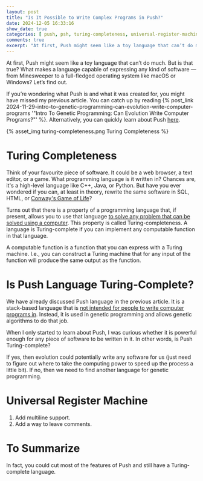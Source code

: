 ```yaml
---
layout: post
title: "Is It Possible to Write Complex Programs in Push?"
date: 2024-12-05 16:33:16
show_date: true
categories: [ push, psh, turing-completeness, universal-register-machine, urm ]
comments: true
excerpt: "At first, Push might seem like a toy language that can’t do much. But is that true? What makes a language capable of expressing any kind of software — from Minesweeper to a full-fledged operating system like macOS or Windows? Let’s find out."
---
```


At first, Push might seem like a toy language that can’t do much. But is that true? What makes a language capable of expressing any kind of software — from Minesweeper to a full-fledged operating system like macOS or Windows? Let’s find out.

If you’re wondering what Push is and what it was created for, you might have missed my previous article. You can catch up by reading {% post_link 2024-11-29-intro-to-genetic-programming-can-evolution-write-computer-programs '"Intro To Genetic Programming: Can Evolution Write Computer Programs?"' %}. Alternatively, you can quickly learn about Push [here](https://erp12.github.io/push-redux/pages/intro_to_push/).

{% asset_img turing-completeness.png Turing Completeness %}

# Turing Completeness

Think of your favourite piece of software. It could be a web browser, a text editor, or a game. What programming language is it written in? Chances are, it's a high-level language like C++, Java, or Python. But have you ever wondered if you can, at least in theory, rewrite the same software in SQL, HTML, or [Conway's Game of Life](https://youtu.be/Kk2MH9O4pXY)?

Turns out that there is a property of a programming language that, if present, allows you to use that language [to solve any problem that can be solved using a computer](https://www.lenovo.com/us/en/glossary/what-is-turing-completeness/). This property is called Turing-completeness. A language is Turing-complete if you can implement any computable function in that language.

A computable function is a function that you can express with a Turing machine. I.e., you can construct a Turing machine that for any input of the function will produce the same output as the function.

# Is Push Language Turing-Complete?

We have already discussed Push language in the previous article. It is a stack-based language that is [not intended for people to write computer programs in](https://youtu.be/ryW9w5cAwaI?t=26). Instead, it is used in genetic programming and allows genetic algorithms to do that job.

When I only started to learn about Push, I was curious whether it is powerful enough for any piece of software to be written in it. In other words, is Push Turing-complete?

If yes, then evolution could potentially write any software for us (just need to figure out where to take the computing power to speed up the process a little bit). If no, then we need to find another language for genetic programming.

# Universal Register Machine

1. Add multiline support.
2. Add a way to leave comments.

# To Summarize

In fact, you could cut most of the features of Push and still have a Turing-complete language.